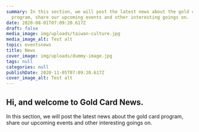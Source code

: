 ```yaml
---
summary: In this section, we will post the latest news about the gold card
  program, share our upcoming events and other interesting goings on.
date: 2020-08-01T07:09:20.617Z
draft: false
media_image: img/uploads/taiwan-culture.jpg
media_image_alt: Test alt
topic: eventsnews
title: News
cover_image: img/uploads/dummy-image.jpg
tags: null
categories: null
publishDate: 2020-11-05T07:09:20.617Z
cover_image_alt: Test alt
---
```

## Hi, and welcome to Gold Card News.

In this section, we will post the latest news about the gold card program, share our upcoming events and other interesting goings on.